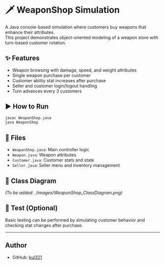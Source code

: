 # 🗡️ WeaponShop Simulation

A Java console-based simulation where customers buy weapons that enhance their attributes.  
This project demonstrates object-oriented modeling of a weapon store with turn-based customer rotation.

## ✨ Features
- Weapon browsing with damage, speed, and weight attributes
- Single weapon purchase per customer
- Customer ability stat increases after purchase
- Seller and customer login/logout handling
- Turn advances every 3 customers

## ▶ How to Run
```bash
javac WeaponShop.java
java WeaponShop
```

## 📁 Files
- `WeaponShop.java`: Main controller logic
- `Weapon.java`: Weapon attributes
- `Customer.java`: Customer stats and state
- `Seller.java`: Seller menu and inventory management

## 📘 Class Diagram
*(To be added: ./images/WeaponShop_ClassDiagram.png)*

## 🧪 Test (Optional)
Basic testing can be performed by simulating customer behavior and checking stat changes after purchase.

---

## Author
- GitHub: [kul321](https://github.com/kul321)
